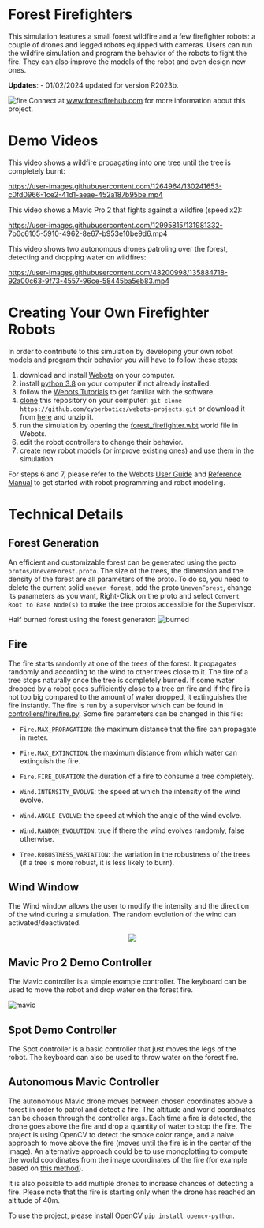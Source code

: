# Forest Firefighters

This simulation features a small forest wildfire and a few firefighter robots: a couple of drones and legged robots equipped with cameras.
Users can run the wildfire simulation and program the behavior of the robots to fight the fire.
They can also improve the models of the robot and even design new ones.

**Updates**: - 01/02/2024 updated for version R2023b.


![fire](https://user-images.githubusercontent.com/12995815/131650395-876f5ce5-ecdc-4eb7-83bc-a86f94709e32.png)
Connect at www.forestfirehub.com for more information about this project.


# Demo Videos
This video shows a wildfire propagating into one tree until the tree is completely burnt:

https://user-images.githubusercontent.com/1264964/130241653-c0fd0966-1ce2-41d1-aeae-452a187b95be.mp4

This video shows a Mavic Pro 2 that fights against a wildfire (speed x2):

https://user-images.githubusercontent.com/12995815/131981332-7b0c6105-5910-4962-8e67-b953e10be9d6.mp4

This video shows two autonomous drones patroling over the forest, detecting and dropping water on wildfires:

https://user-images.githubusercontent.com/48200998/135884718-92a00c63-9f73-4557-96ce-58445ba5eb83.mp4


# Creating Your Own Firefighter Robots

In order to contribute to this simulation by developing your own robot models and program their behavior you will have to follow these steps:

1. download and install [Webots](https://cyberbotics.com) on your computer.
2. install [python 3.8](https://www.python.org/downloads/) on your computer if not already installed.
3. follow the [Webots Tutorials](https://cyberbotics.com/doc/guide/tutorials) to get familiar with the software.
4. [clone](https://docs.github.com/en/github/creating-cloning-and-archiving-repositories/cloning-a-repository-from-github/cloning-a-repository) this repository on your computer: `git clone https://github.com/cyberbotics/webots-projects.git` or download it from [here](https://github.com/cyberbotics/webots-projects/archive/refs/heads/master.zip) and unzip it.
5. run the simulation by opening the [forest_firefighter.wbt](worlds/forest_firefighter.wbt) world file in Webots.
6. edit the robot controllers to change their behavior.
7. create new robot models (or improve existing ones) and use them in the simulation.

For steps 6 and 7, please refer to the Webots [User Guide](https://cyberbotics.com/doc/guide/index) and [Reference Manual](https://cyberbotics.com/doc/reference/index) to get started with robot programming and robot modeling.


# Technical Details

## Forest Generation
An efficient and customizable forest can be generated using the proto `protos/UnevenForest.proto`.
The size of the trees, the dimension and the density of the forest are all parameters of the proto. To do so, you need to delete the current solid `uneven forest`, add the proto `UnevenForest`, change its parameters as you want, Right-Click on the proto and select `Convert Root to Base Node(s)` to make the tree protos accessible for the Supervisor.

Half burned forest using the forest generator:
![burned](https://user-images.githubusercontent.com/12995815/131650414-fb5fe445-c74d-4c89-bc05-562f6a304ef3.png)

## Fire
The fire starts randomly at one of the trees of the forest.
It propagates randomly and according to the wind to other trees close to it.
The fire of a tree stops naturally once the tree is completely burned.
If some water dropped by a robot goes sufficiently close to a tree on fire and if the fire is not too big compared to the amount of water dropped, it extinguishes the fire instantly.
The fire is run by a supervisor which can be found in [controllers/fire/fire.py](controllers/fire/fire.py).
Some fire parameters can be changed in this file: 

- `Fire.MAX_PROPAGATION`: the maximum distance that the fire can propagate in meter.

- `Fire.MAX_EXTINCTION`: the maximum distance from which water can extinguish the fire.
  
- `Fire.FIRE_DURATION`: the duration of a fire to consume a tree completely.
  
- `Wind.INTENSITY_EVOLVE`: the speed at which the intensity of the wind evolve.
   
- `Wind.ANGLE_EVOLVE`: the speed at which the angle of the wind evolve.
  
- `Wind.RANDOM_EVOLUTION`: true if there the wind evolves randomly, false otherwise.
   
- `Tree.ROBUSTNESS_VARIATION`: the variation in the robustness of the trees (if a tree is more robust, it is less likely to burn).

## Wind Window
The Wind window allows the user to modify the intensity and the direction of the wind during a simulation.
The random evolution of the wind can activated/deactivated.

<div align="center"><img src="https://user-images.githubusercontent.com/12995815/131666969-df9b520f-338d-42fc-a533-8e0a161edcc1.png"></div>

## Mavic Pro 2 Demo Controller
The Mavic controller is a simple example controller.
The keyboard can be used to move the robot and drop water on the forest fire.

![mavic](https://user-images.githubusercontent.com/12995815/131667338-302ff820-19ff-4736-8195-b48d1c55a3ad.png)

## Spot Demo Controller
The Spot controller is a basic controller that just moves the legs of the robot. The keyboard can also be used to throw water on the forest fire. 

## Autonomous Mavic Controller

The autonomous Mavic drone moves between chosen coordinates above a forest in order to patrol and detect a fire.
The altitude and world coordinates can be chosen through the controller args.
Each time a fire is detected, the drone goes above the fire and drop a quantity of water to stop the fire.
The project is using OpenCV to detect the smoke color range, and a naive approach to move above the fire (moves until the fire is in the center of the image).
An alternative approach could be to use monoplotting to compute the world coordinates from the image coordinates of the fire (for example based on [this method](http://sar.kangwon.ac.kr/etc/rs_note/rsnote/cp9/cp9-6.htm)).

It is also possible to add multiple drones to increase chances of detecting a fire.
Please note that the fire is starting only when the drone has reached an altitude of 40m.

To use the project, please install OpenCV `pip install opencv-python`.
